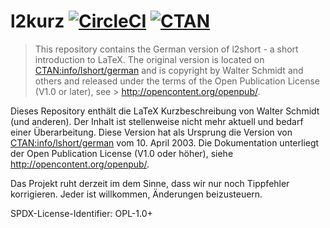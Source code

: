 # l2kurz [![CircleCI](https://circleci.com/gh/texdoc/l2kurz.svg?style=svg)](https://circleci.com/gh/texdoc/l2kurz) [![CTAN](https://img.shields.io/badge/CTAN-info/lshort/german-blue.svg?style=flat-square)](https://ctan.org/tex-archive/info/lshort/german)

> This repository contains the German version of l2short - a short introduction to LaTeX.
> The original version is located on [CTAN:info/lshort/german](https://ctan.org/tex-archive/info/lshort/german) and is copyright by Walter Schmidt and others and released under the terms of the Open Publication License (V1.0 or later), see > http://opencontent.org/openpub/.

Dieses Repository enthält die LaTeX Kurzbeschreibung von Walter Schmidt (und anderen).
Der Inhalt ist stellenweise nicht mehr aktuell und bedarf einer Überarbeitung.
Diese Version hat als Ursprung die Version von [CTAN:info/lshort/german](https://ctan.org/tex-archive/info/lshort/german) vom 10. April 2003.
Die Dokumentation unterliegt der Open Publication License (V1.0 oder höher), siehe http://opencontent.org/openpub/.

Das Projekt ruht derzeit im dem Sinne, dass wir nur noch Tippfehler korrigieren.
Jeder ist willkommen, Änderungen beizusteuern.

SPDX-License-Identifier:  OPL-1.0+
